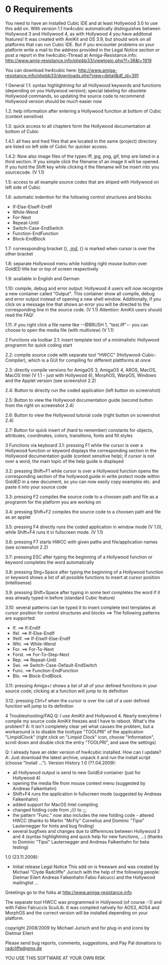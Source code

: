 # 0 Requirements #

You need to have an installed Cubic IDE and at least Hollywood 3.0 to use this add on. With version 1.1 hw4cubic automatically distinguishes between Hollywood 3 and Hollywood 4, as with Hollywood 4 you have additonal features!
It was created with AmiKit and OS 3.9, but should work on all platforms that can run Cubic IDE. But if you encounter problems on your platform write a mail to the address provided in the Legal Notice section or post a report in the hw4cubic-Thread at Amiga-Resistance.info: http://www.amig-resistance.info/phpbb33/viewtopic.php?f=38&t=1919

You can download hw4cubic here: http://www.amiga-resistance.info/phpbb33/downloads.php?view=detail&df_id=391

1 General
1.1: syntax highlightning for all Hollywood keywords and functions (depending on you Hollywood version); special labeling for obsolete Hollywood commands, so updating the source code to recommend Hollywood version should be much easier now


1.2: help information after entering a Hollywood function at bottom of Cubic (context sensitive)


1.3: quick access to all chapters form the Hollywood documentation at bottom of Cubic


1.4.1: all hws and hwd files that are located in the same (project) directory are listed on left side of Cubic for quicker access.


1.4.2: Now also image files of the types iff, jpg, png, gif, bmp are listed in a third section. If you simple click the filename of an image it will be opened. If you hold the Shift key while clicking it the filename will be insert into you sourcecode. (V 1.1)

1.5: access to all example source codes that are shiped with Hollywood on left side of Cubic


1.6: automatic indention for the following control structures and blocks:
- If-Else-ElseIf-EndIf
- While-Wend
- For-Next
- Repeat-Until
- Switch-Case-EndSwitch
- Function-EndFunction
- Block-EndBlock

1.7: corressponding bracket (), [.md](.md), {} is marked when cursor is over the other bracket

1.8: separate Hollywood menu while holding right mouse button over GoldED title bar or top of screen respectively

1.9: available in English and German

1.10: compile, debug and error output: Hollywood 4 users will now recognize a new container called "Output". This container show all compile, debug and error output instead of opening a new shell window. Additionally, if you click on a message line that shows an error you will be directed to the corresponding line in the source code. (V 1.1) Attention: AmiKit users should read the FAQ!


1.11: if you right click a file name like --@BRUSH 1, "test.iff"-- you can choose to open the media file (with multiview) (V 1.1)

2 Functions via toolbar
2.1: insert template text of a minimalistic Hollywood programm for quick coding start


2.2: compile source code with separate tool "HWCC" (Hollywood-Cubic-Compiler), which is a GUI for compiling for different plattforms at once


2.3: directly compile versions for AmigaOS 3, AmigaOS 4, AROS, MacOS, MacOS Intel (V 1.1 - just with Hollywood 4), MorphOS, WarpOS, Windows and the Applet version (see screenshot 2.2)

2.4: Button to directly run the coded application (left button on screenshot)


2.5: Button to view the Hollywood documentation guide (second button from the right on screenshot 2.4)

2.6: Button to view the Hollywood tutorial code (right button on screenshot 2.4)

2.7: Button for quick insert of (hard to remember) constants for objects, attributes, coordinates, colors, transitions, fonts and fill styles


3 Functions via keyboard
3.1: pressing F1 while the cursor is over a Hollywood function or keyword displays the corresponding section in the Hollywood documentation guide (context sensitive help); if cursor is not over a word, the main topic of the help guide is displayed


3.2: pressing Shift+F1 while cursor is over a Hollywood function opens the corresponding section of the hollywood.guide in write protect mode within GoldED in a new document, so you can now easily copy examples etc. and paste it into your source code

3.3: pressing F2 compiles the source code to a choosen path and file as a programm for the platform you are working on

3.4: pressing Shift+F2 compiles the source code to a choosen path and file as an applet

3.5: pressing F4 directly runs the coded application in window mode (V 1.0), while Shift+F4 runs it in fullscreen mode. (V 1.1)

3.6: pressing F7 starts HWCC with given paths and file/application names (see screenshot 2.2)

3.7: pressing ESC after typing the beginning of a Hollywood function or keyword completes the word automatically

3.8: pressing Strg+Space after typing the beginning of a Hollywood function or keyword shows a list of all possible functions to insert at cursor position (intellisense)


3.9: pressing Shift+Space after typing in some text completes the word if it was already typed in before (standard Cubic feature)

3.10: several patterns can be typed it to insert complete text templates at cursor position for control structures and blocks
==>
The following patterns are supported:
- If. ==> If-EndIf
- Ifel. ==> If-Else-EndIf
- Ifelif. ==> If-ElseIf-Else-EndIf
- Whi. ==> While-Wend
- For. ==> For-To-Next
- Forst. ==> For-To-Step-Next
- Rep. ==> Repeat-Until
- Swi. ==> Switch-Case-Default-EndSwitch
- Func. ==> Function-EndFunction
- Blo. ==> Block-EndBlock

3.11: pressing Amiga+/ shows a list of all of your defined functions in your source code; clicking at a function will jump to its definition


3.12: pressing Ctrl+f when the cursor is over the call of a user defined function will jump to its definition

4 Troubleshooting/FAQ
Q: I use AmiKit and Hollywood 4. Nearly everytime I compile my source code AmiKit freezes and I have to reboot. What's the problem?
A: It isn't completely clear yet what causes the problem, but a workaround is to disable the tooltype "TOOLPRI" of the application "LimpidClock" (right click on "Limpid Clock" icon, choose "Information", scroll down and double click the entry "TOOLPRI", and save the settings)

Q: I already have an older version of hw4cubic installed. How can I update?
A: Just download the latest archive, unpack it and run the install script (choose "Install ...").
Version History
1.0 (??.04.2009):
- all Hollywood output is send to new GoldEd container (just for Hollywood 4)
- opening the media file from mouse context menu (suggested by Andreas Falkenhahn)
- Shift+F4 runs the application in fullscreen mode (suggested by Andreas Falkenhahn)
- added support for MacOS Intel compiling
- changed folding code from ;/// to ;;;
- the pattern "Func." now also includes the new folding code - altered HWCC (thanks to Martin "McFly" Cornelius and Dominic "Tipsi" Lauternegger for hints and bug finding)
- several bugfixes and changes due to differences between Hollywood 3 and 4 (syntax highlightning and quick help for new functions, ...) (thanks to Dominic "Tipsi" Lauternegger and Andreas Falkenhahn for beta testing)

1.0 (23.11.2008):
- Initial release
Legal Notice
This add on is freeware and was created by Michael "Clyde Radcliffe" Jurisch with the help of the following people:
Dietmar Eilert
Andreas Falkenhahn
Fabio Falcucci
and the Hollywood mailinglist ...

Greetings go to the folks at http://www.amiga-resistance.info

The separate tool HWCC was programmed in Hollywood (of course :-)) and with Fabio Falcuccis ScuiLib. It was compiled natively for AOS3, AOS4 and MorphOS and the correct version will be installed depending on your platform.

copyright 2008/2009 by Michael Jurisch and for plug-in and icons by Dietmar Eilert

Please send bug reports, comments, suggestions, and Pay Pal donations to radcliffe@gmx.de

YOU USE THIS SOFTWARE AT YOUR OWN RISK